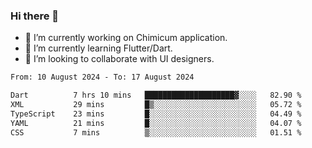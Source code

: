 ### Hi there 👋

<!--
**devcat37/devcat37** is a ✨ _special_ ✨ repository because its `README.md` (this file) appears on your GitHub profile.-->


- 🔭 I’m currently working on Chimicum application.
- 🌱 I’m currently learning Flutter/Dart.
- 👯 I’m looking to collaborate with UI designers.
<!-- - 🤔 I’m looking for help with ... -->

<!--START_SECTION:waka-->

```txt
From: 10 August 2024 - To: 17 August 2024

Dart          7 hrs 10 mins   ████████████████████▓░░░░   82.90 %
XML           29 mins         █▒░░░░░░░░░░░░░░░░░░░░░░░   05.72 %
TypeScript    23 mins         █░░░░░░░░░░░░░░░░░░░░░░░░   04.49 %
YAML          21 mins         █░░░░░░░░░░░░░░░░░░░░░░░░   04.07 %
CSS           7 mins          ▒░░░░░░░░░░░░░░░░░░░░░░░░   01.51 %
```

<!--END_SECTION:waka-->
